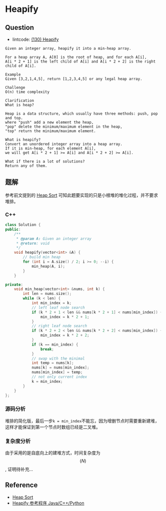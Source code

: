 # Heapify

## Question

* lintcode: [\(130\) Heapify](http://www.lintcode.com/en/problem/heapify/)

```text
Given an integer array, heapify it into a min-heap array.

For a heap array A, A[0] is the root of heap, and for each A[i],
A[i * 2 + 1] is the left child of A[i] and A[i * 2 + 2] is the right child of A[i].

Example
Given [3,2,1,4,5], return [1,2,3,4,5] or any legal heap array.

Challenge
O(n) time complexity

Clarification
What is heap?

Heap is a data structure, which usually have three methods: push, pop and top.
where "push" add a new element the heap,
"pop" delete the minimum/maximum element in the heap,
"top" return the minimum/maximum element.

What is heapify?
Convert an unordered integer array into a heap array.
If it is min-heap, for each element A[i],
we will get A[i * 2 + 1] >= A[i] and A[i * 2 + 2] >= A[i].

What if there is a lot of solutions?
Return any of them.
```

## 题解

参考前文提到的 [Heap Sort](http://algorithm.yuanbin.me/zh-hans/basics_sorting/heap_sort.html) 可知此题要实现的只是小根堆的堆化过程，并不要求堆排。

### C++

```cpp
class Solution {
public:
    /**
     * @param A: Given an integer array
     * @return: void
     */
    void heapify(vector<int> &A) {
        // build min heap
        for (int i = A.size() / 2; i >= 0; --i) {
            min_heap(A, i);
        }
    }

private:
    void min_heap(vector<int> &nums, int k) {
        int len = nums.size();
        while (k < len) {
            int min_index = k;
            // left leaf node search
            if (k * 2 + 1 < len && nums[k * 2 + 1] < nums[min_index]) {
                min_index = k * 2 + 1;
            }
            // right leaf node search
            if (k * 2 + 2 < len && nums[k * 2 + 2] < nums[min_index]) {
                min_index = k * 2 + 2;
            }
            if (k == min_index) {
                break;
            }
            // swap with the minimal
            int temp = nums[k];
            nums[k] = nums[min_index];
            nums[min_index] = temp;
            // not only current index
            k = min_index;
        }
    }
};
```

### 源码分析

堆排的简化版，最后一步`k = min_index`不能忘，因为增删节点时需要重新建堆，这样才能保证到第一个节点时数组已经是二叉堆。

### 复杂度分析

由于采用的是自底向上的建堆方式，时间复杂度为 $$(N)$$, 证明待补充...

## Reference

* [Heap Sort](http://algorithm.yuanbin.me/zh-hans/basics_sorting/heap_sort.html)
* [Heapify 参考程序 Java/C++/Python](http://www.jiuzhang.com/solutions/heapify/)


